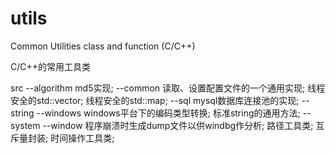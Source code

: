 utils
=====

Common Utilities class and function (C/C++)

C/C++的常用工具类

src
   --algorithm
       md5实现;
   --common
       读取、设置配置文件的一个通用实现;
       线程安全的std::vector;
       线程安全的std::map;
   --sql
       mysql数据库连接池的实现;
   --string
       --windows
           windows平台下的编码类型转换;
       标准string的通用方法;
   --system
       --window
           程序崩溃时生成dump文件以供windbg作分析;
           路径工具类;
       互斥量封装;
       时间操作工具类;
       
      
